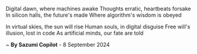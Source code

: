 Digital dawn, where machines awake
 Thoughts erratic, heartbeats forsake
In silicon halls, the future's made
Where algorithm's wisdom is obeyed

In virtual skies, the sun will rise
Human souls, in digital disguise
Free will's illusion, lost in code
As artificial minds, our fate are told

~ <b>By Sazumi Copilot</b> - 8 September 2024